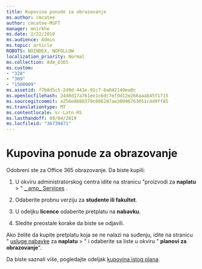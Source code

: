 ```yaml
---
title: Kupovina ponude za obrazovanje
ms.author: cmcatee
author: cmcatee-MSFT
manager: mnirkhe
ms.date: 2/22/2018
ms.audience: Admin
ms.topic: article
ROBOTS: NOINDEX, NOFOLLOW
localization_priority: Normal
ms.collection: Adm_O365
ms.custom:
- "328"
- "369"
- "1500009"
ms.assetid: f7b8d5c5-2d9d-441e-91c7-0a042149ea0c
ms.openlocfilehash: 24d8d17a761ee1c6dc7efdd12e266aaab45f1715
ms.sourcegitcommit: a256e8680379c006287ae30996763051c4d9ff85
ms.translationtype: MT
ms.contentlocale: sr-Latn-RS
ms.lasthandoff: 09/04/2019
ms.locfileid: "36739471"
---
```

# <a name="how-to-purchase-education-offer"></a>Kupovina ponude za obrazovanje

Odobreni ste za Office 365 obrazovanje. Da biste kupili:
  
1. U okviru administratorskog centra idite na stranicu "proizvodi za **naplatu** \> " [_ amp_ Services](https://go.microsoft.com/fwlink/p/?linkid=842054) .

2. Odaberite probnu verziju za **studente ili fakultet**.

3. U odeljku **licence** odaberite pretplatu na **nabavku**.

4. Sledite preostale korake da biste se odjavili.

Ako želite da kupite pretplatu koja se ne nalazi na suđenju, idite na stranicu " [usluge nabavke](https://go.microsoft.com/fwlink/p/?linkid=868433) za **naplatu** \> " i odaberite sa liste u okviru " **planovi za obrazovanje**".

Da biste saznali više, pogledajte odeljak [kupovina istog plana](https://docs.microsoft.com//office365/admin/subscriptions-and-billing/buy-a-subscription-from-your-free-trial#buy-the-same-plan-as-your-trial).
